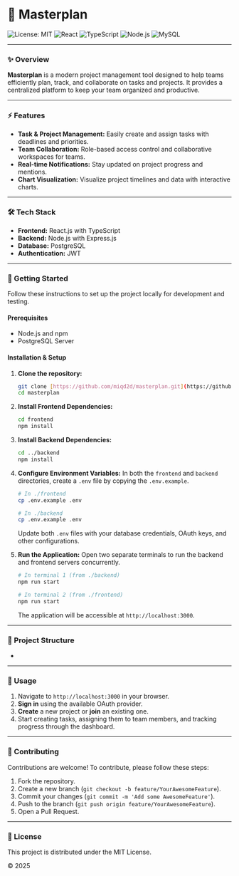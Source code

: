 # 🧭 Masterplan

![License: MIT](https://img.shields.io/badge/License-MIT-blue.svg)
![React](https://img.shields.io/badge/React-20232A?style=for-the-badge&logo=react&logoColor=61DAFB)
![TypeScript](https://img.shields.io/badge/TypeScript-3178C6?style=for-the-badge&logo=typescript&logoColor=white)
![Node.js](https://img.shields.io/badge/Node.js-339933?style=for-the-badge&logo=nodedotjs&logoColor=white)
![MySQL](https://img.shields.io/badge/MySQL-4479A1?style=for-the-badge&logo=mysql&logoColor=white)

---

### ✨ Overview

**Masterplan** is a modern project management tool designed to help teams efficiently plan, track, and collaborate on tasks and projects. It provides a centralized platform to keep your team organized and productive.

---

### ⚡ Features

-   **Task & Project Management:** Easily create and assign tasks with deadlines and priorities.
-   **Team Collaboration:** Role-based access control and collaborative workspaces for teams.
-   **Real-time Notifications:** Stay updated on project progress and mentions.
-   **Chart Visualization:** Visualize project timelines and data with interactive charts.

---

### 🛠️ Tech Stack

-   **Frontend:** React.js with TypeScript
-   **Backend:** Node.js with Express.js
-   **Database:** PostgreSQL
-   **Authentication:** JWT

---

### 🚀 Getting Started

Follow these instructions to set up the project locally for development and testing.

#### Prerequisites

-   Node.js and npm
-   PostgreSQL Server

#### Installation & Setup

1.  **Clone the repository:**
    ```sh
    git clone [https://github.com/miqd2d/masterplan.git](https://github.com/miqd2d/masterplan.git)
    cd masterplan
    ```

2.  **Install Frontend Dependencies:**
    ```sh
    cd frontend
    npm install
    ```

3.  **Install Backend Dependencies:**
    ```sh
    cd ../backend
    npm install
    ```

4.  **Configure Environment Variables:**
    In both the `frontend` and `backend` directories, create a `.env` file by copying the `.env.example`.
    ```sh
    # In ./frontend
    cp .env.example .env

    # In ./backend
    cp .env.example .env
    ```
    Update both `.env` files with your database credentials, OAuth keys, and other configurations.

5.  **Run the Application:**
    Open two separate terminals to run the backend and frontend servers concurrently.
    ```sh
    # In terminal 1 (from ./backend)
    npm run start

    # In terminal 2 (from ./frontend)
    npm run start
    ```
    The application will be accessible at `http://localhost:3000`.

---

### 📂 Project Structure
-

---

### 🧪 Usage

1.  Navigate to `http://localhost:3000` in your browser.
2.  **Sign in** using the available OAuth provider.
3.  **Create** a new project or **join** an existing one.
4.  Start creating tasks, assigning them to team members, and tracking progress through the dashboard.

---

### 🤝 Contributing

Contributions are welcome! To contribute, please follow these steps:

1.  Fork the repository.
2.  Create a new branch (`git checkout -b feature/YourAwesomeFeature`).
3.  Commit your changes (`git commit -m 'Add some AwesomeFeature'`).
4.  Push to the branch (`git push origin feature/YourAwesomeFeature`).
5.  Open a Pull Request.

---

### 📜 License

This project is distributed under the MIT License.

© 2025
